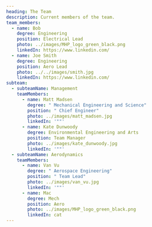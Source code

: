 ```yaml
---
heading: The Team
description: Current members of the team.
team_members:
  - name: Bob
    degree: Engineering
    position: Electrical Lead
    photo: ../images/MHP_logo_green_black.png
    linkedIn: https://www.linkedin.com/
  - name: Joe Smith
    degree: Engineering
    position: Aero Lead
    photo: ../../images/smith.jpg
    linkedIn: https://www.linkedin.com/
subteam:
  - subteamName: Management
    teamMembers:
      - name: Matt Madsen
        degree: " Mechanical Engineering and Science"
        position: " Chief Engineer"
        photo: ../images/matt_madsen.jpg
        linkedIn: '""'
      - name: Kate Dunwoody
        degree: Environmental Engineering and Arts
        position: Team Manager
        photo: ../images/kate_dunwoody.jpg
        linkedIn: '""'
  - subteamName: Aerodynamics
    teamMembers:
      - name: Van Vu
        degree: " Aerospace Engineering"
        position: " Team Lead"
        photo: ../images/van_vu.jpg
        linkedIn: '""'
      - name: Mac
        degree: Mech
        position: Aero
        photo: ../images/MHP_logo_green_black.png
        linkedIn: cat
---
```


